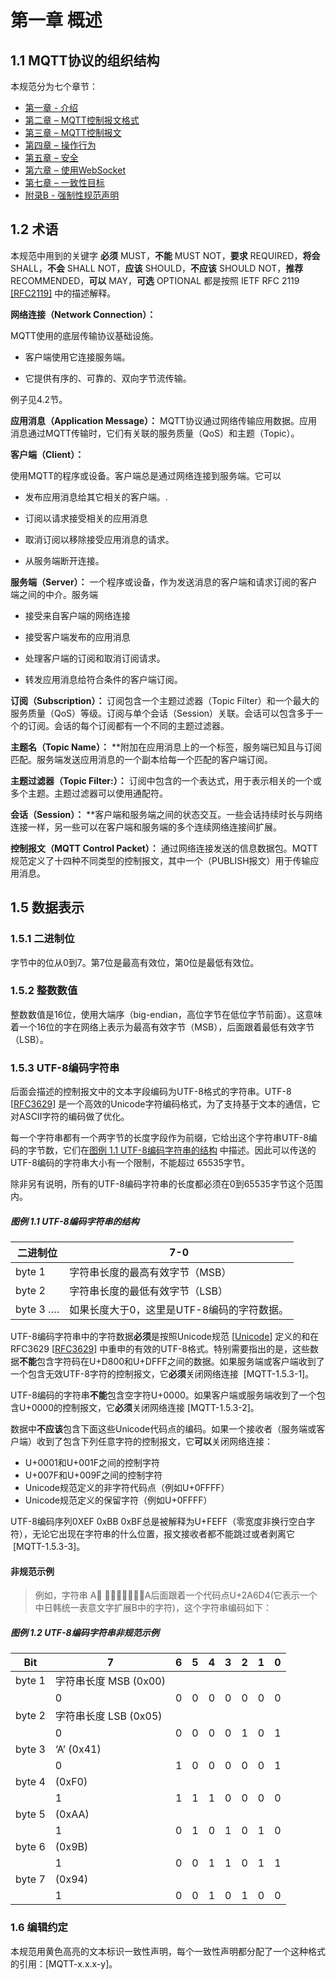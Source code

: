 # 第一章 概述

## 1.1 MQTT协议的组织结构

本规范分为七个章节：

- [第一章 - 介绍](01-Introcution.md)
- [第二章 – MQTT控制报文格式](02-ControlPacketFormat.md)
- [第三章 – MQTT控制报文](03-ControlPackets.md)
- [第四章 – 操作行为](04-OperationalBehavior.md)
- [第五章 – 安全](05-Security.md)
- [第六章 – 使用WebSocket](06-WebSocket.md)
- [第七章 – 一致性目标](07-Conformance.md)
- [附录B - 强制性规范声明](08-AppendixB.md)

## 1.2 术语
        
本规范中用到的关键字 **必须** MUST，**不能** MUST NOT，**要求** REQUIRED，**将会** SHALL，**不会** SHALL NOT，**应该** SHOULD，**不应该** SHOULD NOT，**推荐** RECOMMENDED，**可以** MAY，**可选** OPTIONAL 都是按照 IETF RFC 2119 [\[RFC2119\]](#anchor-RFC2119) 中的描述解释。

**网络连接（Network Connection）：**

MQTT使用的底层传输协议基础设施。

-   客户端使用它连接服务端。

-   它提供有序的、可靠的、双向字节流传输。

例子见4.2节。

**应用消息（Application Message）：**
MQTT协议通过网络传输应用数据。应用消息通过MQTT传输时，它们有关联的服务质量（QoS）和主题（Topic）。

**客户端（Client）：**

使用MQTT的程序或设备。客户端总是通过网络连接到服务端。它可以

-   发布应用消息给其它相关的客户端。.

-   订阅以请求接受相关的应用消息

-   取消订阅以移除接受应用消息的请求。

-   从服务端断开连接。

**服务端（Server）：**
一个程序或设备，作为发送消息的客户端和请求订阅的客户端之间的中介。服务端

-   接受来自客户端的网络连接

-   接受客户端发布的应用消息

-   处理客户端的订阅和取消订阅请求。

-   转发应用消息给符合条件的客户端订阅。

**订阅（Subscription）：**
订阅包含一个主题过滤器（Topic Filter）和一个最大的服务质量（QoS）等级。订阅与单个会话（Session）关联。会话可以包含多于一个的订阅。会话的每个订阅都有一个不同的主题过滤器。

**主题名（Topic Name）：**
**附加在应用消息上的一个标签，服务端已知且与订阅匹配。服务端发送应用消息的一个副本给每一个匹配的客户端订阅。

**主题过滤器（Topic Filter:）：**
订阅中包含的一个表达式，用于表示相关的一个或多个主题。主题过滤器可以使用通配符。

**会话（Session）：**
**客户端和服务端之间的状态交互。一些会话持续时长与网络连接一样，另一些可以在客户端和服务端的多个连续网络连接间扩展。

**控制报文（MQTT Control Packet）：**
通过网络连接发送的信息数据包。MQTT规范定义了十四种不同类型的控制报文，其中一个（PUBLISH报文）用于传输应用消息。

## 1.5 数据表示

### 1.5.1 二进制位

字节中的位从0到7。第7位是最高有效位，第0位是最低有效位。

### 1.5.2 整数数值

整数数值是16位，使用大端序（big-endian，高位字节在低位字节前面）。这意味着一个16位的字在网络上表示为最高有效字节（MSB），后面跟着最低有效字节（LSB）。

### 1.5.3 UTF-8编码字符串

后面会描述的控制报文中的文本字段编码为UTF-8格式的字符串。UTF-8 \[[RFC3629](#RFC3629)\] 是一个高效的Unicode字符编码格式，为了支持基于文本的通信，它对ASCII字符的编码做了优化。

每一个字符串都有一个两字节的长度字段作为前缀，它给出这个字符串UTF-8编码的字节数，它们在[图例 1.1 UTF-8编码字符串的结构](#_Figure_1.1_Structure) 中描述。因此可以传送的UTF-8编码的字符串大小有一个限制，不能超过 65535字节。

除非另有说明，所有的UTF-8编码字符串的长度都必须在0到65535字节这个范围内。

##### 图例 1.1 UTF-8编码字符串的结构

| **二进制位** | 7-0 |
|--------------|----------------------------|
| byte 1       | 字符串长度的最高有效字节（MSB）            |
| byte 2       | 字符串长度的最低有效字节（LSB）            |
| byte 3 ….    | 如果长度大于0，这里是UTF-8编码的字符数据。 |

UTF-8编码字符串中的字符数据**必须**是按照Unicode规范 \[[Unicode](#Unicode)\] 定义的和在RFC3629 \[[RFC3629](#RFC3629)\] 中重申的有效的UTF-8格式。特别需要指出的是，这些数据**不能**包含字符码在U+D800和U+DFFF之间的数据。如果服务端或客户端收到了一个包含无效UTF-8字符的控制报文，它**必须**关闭网络连接  \[MQTT-1.5.3-1\]。

UTF-8编码的字符串**不能**包含空字符U+0000。如果客户端或服务端收到了一个包含U+0000的控制报文，它**必须**关闭网络连接 \[MQTT-1.5.3-2\]。

数据中**不应该**包含下面这些Unicode代码点的编码。如果一个接收者（服务端或客户端）收到了包含下列任意字符的控制报文，它**可以**关闭网络连接：

- U+0001和U+001F之间的控制字符
- U+007F和U+009F之间的控制字符
- Unicode规范定义的非字符代码点（例如U+0FFFF）
- Unicode规范定义的保留字符（例如U+0FFFF）

UTF-8编码序列0XEF 0xBB 0xBF总是被解释为U+FEFF（零宽度非换行空白字符），无论它出现在字符串的什么位置，报文接收者都不能跳过或者剥离它  \[MQTT-1.5.3-3\]。

#### 非规范示例

> 例如，字符串 A𪛔 是一个拉丁字母A后面跟着一个代码点U+2A6D4(它表示一个中日韩统一表意文字扩展B中的字符)，这个字符串编码如下：

##### 图例 1.2 UTF-8编码字符串非规范示例

| **Bit** | **7**                 | **6** | **5** | **4** | **3** | **2** | **1** | **0** |
|---------|-----------------------|-------|-------|-------|-------|-------|-------|-------|
| byte 1  | 字符串长度 MSB (0x00) |
|         | 0                     | 0     | 0     | 0     | 0     | 0     | 0     | 0     |
| byte 2  | 字符串长度 LSB (0x05) |
|         | 0                     | 0     | 0     | 0     | 0     | 1     | 0     | 1     |
| byte 3  | ‘A’ (0x41)            |
|         | 0                     | 1     | 0     | 0     | 0     | 0     | 0     | 1     |
| byte 4  | (0xF0)                |
|         | 1                     | 1     | 1     | 1     | 0     | 0     | 0     | 0     |
| byte 5  | (0xAA)                |
|         | 1                     | 0     | 1     | 0     | 1     | 0     | 1     | 0     |
| byte 6  | (0x9B)                |
|         | 1                     | 0     | 0     | 1     | 1     | 0     | 1     | 1     |
| byte 7  | (0x94)                |
|         | 1                     | 0     | 0     | 1     | 0     | 1     | 0     | 0     |

### 1.6 编辑约定

本规范用黄色高亮的文本标识一致性声明，每个一致性声明都分配了一个这种格式的引用：\[MQTT-x.x.x-y\]。
